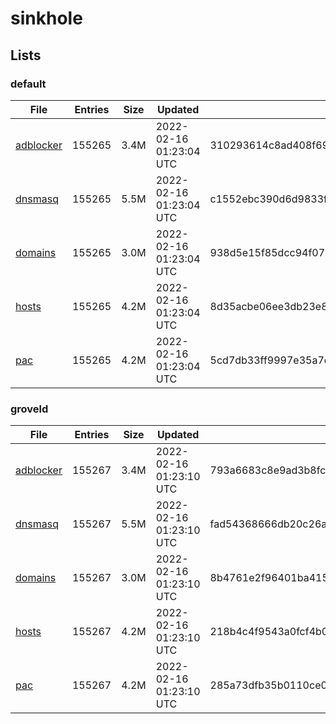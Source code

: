 # sinkhole

## Lists

### default

|File|Entries|Size|Updated|Hash|
|-|-|-|-|-|
|[adblocker](https://raw.githubusercontent.com/groveld/sinkhole/lists/default/adblocker.txt)|155265|3.4M|2022-02-16 01:23:04 UTC|310293614c8ad408f6940089384634c353d1f1f33b816c6ef864387a05bad7fc|
|[dnsmasq](https://raw.githubusercontent.com/groveld/sinkhole/lists/default/dnsmasq.txt)|155265|5.5M|2022-02-16 01:23:04 UTC|c1552ebc390d6d9833fe7bc2b4ab47b8b3ad1a1ee7671de8ed1e843d35644065|
|[domains](https://raw.githubusercontent.com/groveld/sinkhole/lists/default/domains.txt)|155265|3.0M|2022-02-16 01:23:04 UTC|938d5e15f85dcc94f075426bb22e3ea9537c21753453b45a77fd7f43e31cc1c1|
|[hosts](https://raw.githubusercontent.com/groveld/sinkhole/lists/default/hosts.txt)|155265|4.2M|2022-02-16 01:23:04 UTC|8d35acbe06ee3db23e8122ba0ba9cc55971acaf1d2baddf957a0a5d5b677638d|
|[pac](https://raw.githubusercontent.com/groveld/sinkhole/lists/default/pac.txt)|155265|4.2M|2022-02-16 01:23:04 UTC|5cd7db33ff9997e35a7d745767f87af178f8ca8d9c90b1cf72686bbcc92b683c|

### groveld

|File|Entries|Size|Updated|Hash|
|-|-|-|-|-|
|[adblocker](https://raw.githubusercontent.com/groveld/sinkhole/lists/groveld/adblocker.txt)|155267|3.4M|2022-02-16 01:23:10 UTC|793a6683c8e9ad3b8fc7977529167589d5675e77f073c12e7b3b819b03028826|
|[dnsmasq](https://raw.githubusercontent.com/groveld/sinkhole/lists/groveld/dnsmasq.txt)|155267|5.5M|2022-02-16 01:23:10 UTC|fad54368666db20c26a9d3c92bc75b872ffa60a4e023e40897aeef33c129f30c|
|[domains](https://raw.githubusercontent.com/groveld/sinkhole/lists/groveld/domains.txt)|155267|3.0M|2022-02-16 01:23:10 UTC|8b4761e2f96401ba41586f4d1cae5b512089c83665036bae283558e4c436edc3|
|[hosts](https://raw.githubusercontent.com/groveld/sinkhole/lists/groveld/hosts.txt)|155267|4.2M|2022-02-16 01:23:10 UTC|218b4c4f9543a0fcf4b0497f53096701ff582e3322cc115090c46d7ed81700c0|
|[pac](https://raw.githubusercontent.com/groveld/sinkhole/lists/groveld/pac.txt)|155267|4.2M|2022-02-16 01:23:10 UTC|285a73dfb35b0110ce04570d7d53eea52f3c0a94dbf3d8e9adf93142fe88d4fd|
